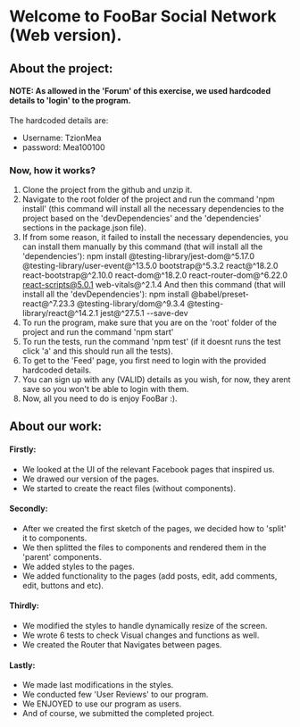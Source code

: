 # Welcome to FooBar Social Network (Web version).

## About the project:

#### NOTE: As allowed in the 'Forum' of this exercise, we used hardcoded details to 'login' to the program.
The hardcoded details are:
- Username: TzionMea
- password: Mea100100

### Now, how it works?
1. Clone the project from the github and unzip it.
2. Navigate to the root folder of the project and run the command 'npm install' (this command will install all the necessary dependencies to the project based on the 'devDependencies' and the 'dependencies' sections in the package.json file).
3. If from some reason, it failed to install the necessary dependencies, you can install them manually by this command (that will install all the 'dependencies'):
npm install @testing-library/jest-dom@^5.17.0 @testing-library/user-event@^13.5.0 bootstrap@^5.3.2 react@^18.2.0 react-bootstrap@^2.10.0 react-dom@^18.2.0 react-router-dom@^6.22.0 react-scripts@5.0.1 web-vitals@^2.1.4
And then this command (that will install all the 'devDependencies'):
npm install @babel/preset-react@^7.23.3 @testing-library/dom@^9.3.4 @testing-library/react@^14.2.1 jest@^27.5.1 --save-dev
4. To run the program, make sure that you are on the 'root' folder of the project and run the command 'npm start'
5. To run the tests, run the command 'npm test' (if it doesnt runs the test click 'a' and this should run all the tests).
6. To get to the 'Feed' page, you first need to login with the provided hardcoded details.
7. You can sign up with any (VALID) details as you wish, for now, they arent save so you won't be able to login with them.
8. Now, all you need to do is enjoy FooBar :).



## About our work:


#### Firstly:
- We looked at the UI of the relevant Facebook pages that inspired us.
- We drawed our version of the pages.
- We started to create the react files (without components).

#### Secondly:
- After we created the first sketch of the pages, we decided how to 'split' it to components.
- We then splitted the files to components and rendered them in the 'parent' components.
- We added styles to the pages.
- We added functionality to the pages (add posts, edit, add comments, edit, buttons and etc).

#### Thirdly:
- We modified the styles to handle dynamically resize of the screen.
- We wrote 6 tests to check Visual changes and functions as well.
- We created the Router that Navigates between pages.

#### Lastly:
- We made last modifications in the styles.
- We conducted few 'User Reviews' to our program.
- We ENJOYED to use our program as users.
- And of course, we submitted the completed project.

